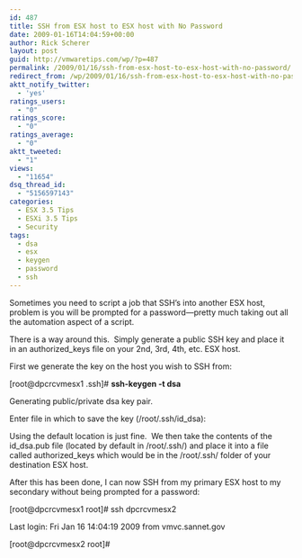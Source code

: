 ```yaml
---
id: 487
title: SSH from ESX host to ESX host with No Password
date: 2009-01-16T14:04:59+00:00
author: Rick Scherer
layout: post
guid: http://vmwaretips.com/wp/?p=487
permalink: /2009/01/16/ssh-from-esx-host-to-esx-host-with-no-password/
redirect_from: /wp/2009/01/16/ssh-from-esx-host-to-esx-host-with-no-password/
aktt_notify_twitter:
  - 'yes'
ratings_users:
  - "0"
ratings_score:
  - "0"
ratings_average:
  - "0"
aktt_tweeted:
  - "1"
views:
  - "11654"
dsq_thread_id:
  - "5156597143"
categories:
  - ESX 3.5 Tips
  - ESXi 3.5 Tips
  - Security
tags:
  - dsa
  - esx
  - keygen
  - password
  - ssh
---
```

Sometimes you need to script a job that SSH&#8217;s into another ESX host, problem is you will be prompted for a password&#8212;pretty much taking out all the automation aspect of a script.

There is a way around this.  Simply generate a public SSH key and place it in an authorized_keys file on your 2nd, 3rd, 4th, etc. ESX host.

<!--more-->

First we generate the key on the host you wish to SSH from:

[root@dpcrcvmesx1 .ssh]# **ssh-keygen -t dsa**
  
Generating public/private dsa key pair.
  
Enter file in which to save the key (/root/.ssh/id_dsa):

Using the default location is just fine.  We then take the contents of the id\_dsa.pub file (located by default in /root/.ssh/) and place it into a file called authorized\_keys which would be in the /root/.ssh/ folder of your destination ESX host.

After this has been done, I can now SSH from my primary ESX host to my secondary without being prompted for a password:

[root@dpcrcvmesx1 root]# ssh dpcrcvmesx2
  
Last login: Fri Jan 16 14:04:19 2009 from vmvc.sannet.gov
  
[root@dpcrcvmesx2 root]#